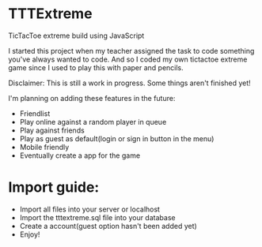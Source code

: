 # TTTExtreme
TicTacToe extreme build using JavaScript

I started this project when my teacher assigned the task to code something you've always wanted to code. And so I coded my own tictactoe extreme game since I used to play this with paper and pencils.

Disclaimer: This is still a work in progress. Some things aren't finished yet!

I'm planning on adding these features in the future:
- Friendlist
- Play online against a random player in queue
- Play against friends
- Play as guest as default(login or sign in button in the menu)
- Mobile friendly
- Eventually create a app for the game

<h1>Import guide:</h1>

- Import all files into your server or localhost
- Import the tttextreme.sql file into your database
- Create a account(guest option hasn't been added yet)
- Enjoy!
